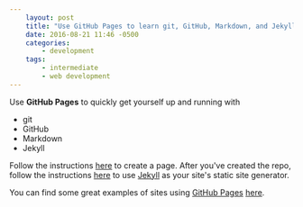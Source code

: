 ```yaml
---
    layout: post
    title: "Use GitHub Pages to learn git, GitHub, Markdown, and Jekyll"
    date: 2016-08-21 11:46 -0500
    categories:
        - development
    tags:
        - intermediate
        - web development
---
```


<!-- I'm not a developer, I'm not anything really, but I have a strong desire to optimize my life via modern tech. I'm not really good enough at programming to make any money off of my knowledge, but I love to learn about it and I typically know enough to see that foo application has value in the world of development. A few years ago, my boss asked me to develop a document control system for his department. While reasearching DCS's I came across GitHub and immediately saw its value. Since I'm not a "real programmer", I hand't found much use for it, but I recently started doing some web development and checked to see if there was any way incorporate `git` (and GitHub) into my process. The web development I started doing was using WordPress. I immediately realized that I could use GitHub to find custom modules which led me to think bigger and find alternatives to WordPress itself. During that investigation, I came across 'GitHub Pages'.  -->

Use **GitHub Pages** to quickly get yourself up and running with

- git
- GitHub
- Markdown
- Jekyll

Follow the instructions [here][gh-pages] to create a page. After you've created the repo, follow the instructions [here][gh-pages+jekyll] to use [Jekyll][jekyll.com] as your site's static site generator.

You can find some great examples of sites using [GitHub Pages][gh-pages] [here][ex-gh-pages].

[wp.com]: http://wordpress.com
[wp.org]: http://wordpress.org
[wp-github]: https://github.com/WordPress/WordPress
[gh-pages]: https://pages.github.com/
[gh-pages+jekyll]: https://help.github.com/articles/setting-up-your-github-pages-site-locally-with-jekyll/
[jekyll.com]: http://jekyllrb.com
[github.com]: https://github.com
[zazazack.github.io-repo]: https://github.com/zazazack/zazazack.github.io
[atom.com]: https://atom.io
[ex-gh-pages]: https://github.com/showcases/github-pages-examples
